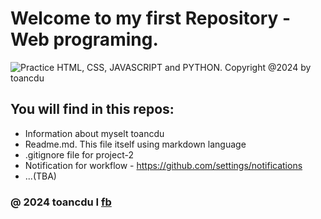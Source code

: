 # Welcome to my first Repository - Web programing.
![Practice HTML, CSS, JAVASCRIPT and PYTHON. Copyright @2024 by toancdu](https://github.com/toancdu/PROJECT-2.git)

## You will find in this repos: 
* Information about myselt toancdu
* Readme.md. This file itself using markdown language
* .gitignore file for project-2
* Notification for workflow - https://github.com/settings/notifications
* ...(TBA)
### @ 2024 toancdu I [fb ](https://www.facebook.com/profile.php?id=100035287815664)


